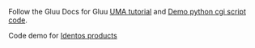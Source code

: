Follow the Gluu Docs for Gluu [UMA tutorial](https://gluu.org/docs/gg/4.0/uma-tutorial/) and [Demo python cgi script code](https://github.com/GluuFederation/gluu-gateway/tree/version_4.0/gg-demo).

Code demo for [Identos products](./identos)
